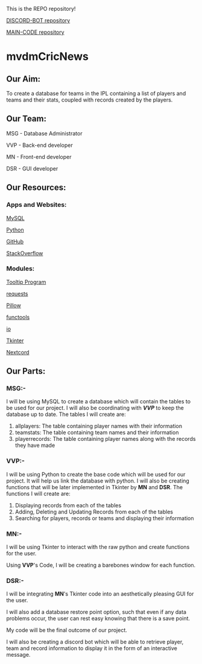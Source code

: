 This is the REPO repository!

[DISCORD-BOT repository](https://github.com/mvdmCricNews/DISCORD-BOT)


[MAIN-CODE repository](https://github.com/mvdmCricNews/MAIN-CODE)


# mvdmCricNews

## Our Aim:

 To create a database for teams in the IPL containing a list of players and teams and their stats, coupled with records created by the players.



## Our Team:

MSG   -     Database Administrator 

VVP   -     Back-end developer

MN    -     Front-end developer

DSR   -     GUI developer
 


## Our Resources:

### Apps and Websites:

[MySQL](https://www.mysql.com)

[Python](https://www.python.org)

[GitHub](https://github.com)

[StackOverflow](https://stackoverflow.com)

### Modules:

[Tooltip Program](https://stackoverflow.com/a/36221216)

[requests](https://pypi.org/project/requests)

[Pillow](https://pypi.org/project/Pillow)

[functools](https://docs.python.org/3/library/functools.html)

[io](https://docs.python.org/3/library/io.html)

[Tkinter](https://docs.python.org/3/library/tkinter.html)

[Nextcord](https://pypi.org/project/nextcord)



## Our Parts:


### MSG:-

  I will be using MySQL to create a database which will contain the tables to be used for our project. I will also be coordinating with ***VVP*** to keep the database up to date.   The tables I will create are:
  
  1. allplayers: The table containing player names with their information
  2. teamstats: The table containing team names and their information
  3. playerrecords: The table containing player names along with the records they have made


### VVP:-

  I will be using Python to create the base code which will be used for our project. It will help us link the database with python. I will also be creating functions that will     be later implemented in Tkinter by **MN** and **DSR**. The functions I will create are:
  
  1. Displaying records from each of the tables
  2. Adding, Deleting and Updating Records from each of the tables
  3. Searching for players, records or teams and displaying their information


### MN:-

  I will be using Tkinter to interact with the raw python and create functions for the user.
  
  Using **VVP**'s Code, I will be creating a barebones window for each function.


### DSR:-

  I will be integrating **MN**'s Tkinter code into an aesthetically pleasing GUI for the user.
  
  I will also add a database restore point option, such that even if any data problems occur, the user can rest easy knowing that there is a save point.
  
  My code will be the final outcome of our project.
  
  I will also be creating a discord bot which will be able to retrieve player, team and record information to display it in the form of an interactive message.
